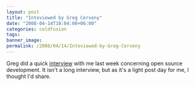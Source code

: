 ```yaml
---
layout: post
title: "Inteviewed by Greg Cerveny"
date: "2008-04-14T18:04:00+06:00"
categories: coldfusion 
tags: 
banner_image: 
permalink: /2008/04/14/Inteviewed-by-Greg-Cerveny
---
```


Greg did a quick <a href="http://www.artfulmedium.com/blog/index.cfm/2008/4/14/Ray-Camden-on-Developing-Open-Source-ColdFusion-Applications">interview</a> with me last week concerning open source development. It isn't a long interview, but as it's a light post day for me, I thought I'd share.